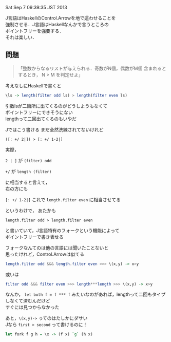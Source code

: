 Sat Sep  7 09:39:35 JST 2013

J言語はHaskellのControl.Arrowを地で這わせることを  
強制させる．J言語はHaskellなんかで言うところの  
ポイントフリーを強要する．  
それは楽しい．

問題
---

> 「整数からなるリストが与えられる．奇数がN個，偶数がM個
> 含まれるとするとき， N > M を判定せよ」

考えなしにHaskellで書くと

```haskell
\ls -> length(filter odd ls) > length(filter even ls)
```

引数lsが二箇所に出てくるのがどうしようもなくて  
ポイントフリーにできそうにない  
lengthって二回出てくるのもいやだ

Jではこう書ける まだ全然洗練されてないけれど

```
([: +/ 2|]) > [: +/ 1-2|]
```

実際，

`2 | ]` が `(filter) odd`

`+/` が `length (filter)`

に相当すると言えて，  
右の方にも

`[: +/ 1-2|]`
これで
`length.filter even`
に相当させてる

というわけで，
あたかも

```hsakell
length.filter odd > length.filter even
```

と書いていて，J言語特有のフォークという機能によって  
ポイントフリーで書き表せる

フォークなんてのは他の言語には聞いたことないと  
思ったけれど，Control.Arrowは似てる

```haskell
length.filter odd &&& length.filter even >>> \(x,y) -> x>y
```

或いは

```haskell
filter odd &&& filter even >>> length***length >>> \(x,y) -> x>y
```

なんか，
`let both f = f *** f`
みたいなのがあれば，lengthって二回もタイプしなくて済むんだけど  
すぐには見つからなかった

あと，`\(x,y)->` ってのはたしかにダサい  
Jなら `first > second` って書けるのに！

```haskell
let fork f g h = \x -> (f x) `g` (h x)
```

